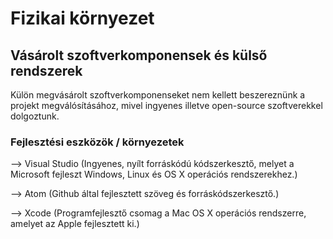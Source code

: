 # Fizikai környezet

## Vásárolt szoftverkomponensek és külső rendszerek

Külön megvásárolt szoftverkomponenseket nem kellett beszereznünk a projekt
megválósításához, mivel ingyenes illetve open-source szoftverekkel dolgoztunk.

### Fejlesztési eszközök / környezetek

 --> Visual Studio (Ingyenes, nyílt forráskódú kódszerkesztő, melyet a Microsoft
fejleszt Windows, Linux és OS X operációs rendszerekhez.)

--> Atom (Github által fejlesztett szöveg és forráskódszerkesztő.)

--> Xcode (Programfejlesztő csomag a Mac OS X operációs rendszerre, amelyet az
Apple fejlesztett ki.)
